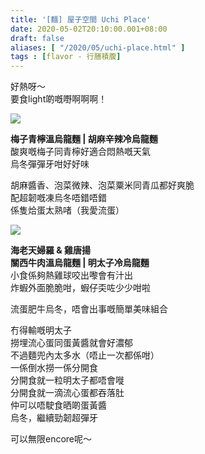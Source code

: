 ```yaml
---
title: '[麵] 屋子空間 Uchi Place'
date: 2020-05-02T20:10:00.001+08:00
draft: false
aliases: [ "/2020/05/uchi-place.html" ]
tags : [flavor - 行膳積腹]
---
```


好熱呀～  
要食light啲嘅嘢啊啊啊！  

![](/images/uchiplace.jpg)

**梅子青檸溫烏龍麵 | 胡麻辛辣冷烏龍麵**  
酸爽嘅梅子同青檸好適合悶熱嘅天氣  
烏冬彈彈牙咁好好味  
  
胡麻醬香、泡菜微辣、泡菜粟米同青瓜都好爽脆  
配超韌嘅凍烏冬唔錯唔錯  
係隻烚蛋太熟啫（我愛流蛋）  

![](/images/uchiplace1.jpg)

**海老天婦羅 & 雞唐揚**  
**關西牛肉溫烏龍麵 | 明太子冷烏龍麵**  
小食係夠熱雞球咬出嚟會有汁出  
炸蝦外面脆脆咁，蝦仔奀咗少少咁啦  
  
流蛋肥牛烏冬，唔會出事嘅簡單美味組合  
  
冇得輸嘅明太子  
撈埋流心蛋同蛋黃醬就會好濃郁  
不過麵兜內太多水（唔止一次都係咁）  
一係倒水撈一係分開食  
分開食就一粒明太子都唔會嘥  
分開食就一滴流心蛋都吞落肚  
仲可以唔駛食晒啲蛋黃醬  
烏冬，繼續勁韌超彈牙  
  
  
可以無限encore呢～